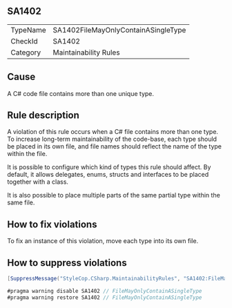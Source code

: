 ﻿## SA1402

<table>
<tr>
  <td>TypeName</td>
  <td>SA1402FileMayOnlyContainASingleType</td>
</tr>
<tr>
  <td>CheckId</td>
  <td>SA1402</td>
</tr>
<tr>
  <td>Category</td>
  <td>Maintainability Rules</td>
</tr>
</table>

## Cause

A C# code file contains more than one unique type.

## Rule description

A violation of this rule occurs when a C# file contains more than one type. To increase long-term maintainability of the code-base, each type should be placed in its own file, and file names should reflect the name of the type within the file.

It is possible to configure which kind of types this rule should affect. By default, it allows delegates, enums, structs and interfaces to be placed together with a class.

It is also possible to place multiple parts of the same partial type within the same file.

## How to fix violations

To fix an instance of this violation, move each type into its own file.

## How to suppress violations

```csharp
[SuppressMessage("StyleCop.CSharp.MaintainabilityRules", "SA1402:FileMayOnlyContainASingleType", Justification = "Reviewed.")]
```

```csharp
#pragma warning disable SA1402 // FileMayOnlyContainASingleType
#pragma warning restore SA1402 // FileMayOnlyContainASingleType
```
